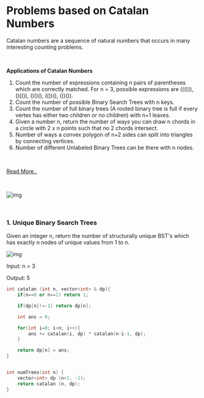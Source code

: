 # Problems based on Catalan Numbers
Catalan numbers are a sequence of natural numbers that occurs in many interesting counting problems.

<br>

**Applications of Catalan Numbers**
1. Count the number of expressions containing n pairs of parentheses which are correctly matched. For n = 3, possible expressions are ((())), ()(()), ()()(), (())(), (()()).
2. Count the number of possible Binary Search Trees with n keys.
3. Count the number of full binary trees (A rooted binary tree is full if every vertex has either two children or no children) with n+1 leaves.
4. Given a number n, return the number of ways you can draw n chords in a circle with 2 x n points such that no 2 chords intersect.
5. Number of ways a convex polygon of n+2 sides can split into triangles by connecting vertices.
6. Number of different Unlabeled Binary Trees can be there with n nodes.

<br>

[Read More..](https://www.geeksforgeeks.org/applications-of-catalan-numbers/)

<br>


![img](https://image.slidesharecdn.com/catalannumbersclaire-151221024005/95/a-tour-of-the-catalan-numbers-3-638.jpg?cb=1450666200)

<br>

### 1. Unique Binary Search Trees
Given an integer n, return the number of structurally unique BST's which has exactly n nodes of unique values from 1 to n.

![img](https://assets.leetcode.com/uploads/2021/01/18/uniquebstn3.jpg)

Input: n = 3

Output: 5

```cpp
int catalan (int n, vector<int> & dp){
    if(n==0 or n==1) return 1;

    if(dp[n]!=-1) return dp[n];

    int ans = 0;

    for(int i=0; i<n; i++){
        ans += catalan(i, dp) * catalan(n-i-1, dp);
    }

    return dp[n] = ans;
}


int numTrees(int n) {
    vector<int> dp (n+1, -1);
    return catalan (n, dp);
}
```
